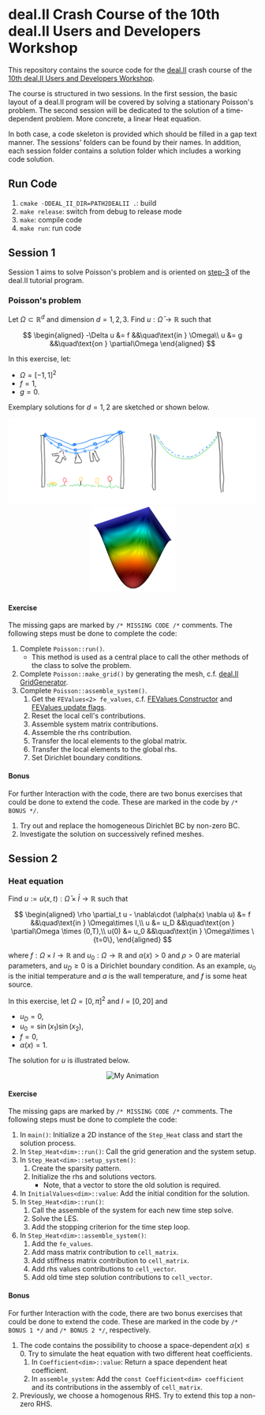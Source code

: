 # deal.II Crash Course of the 10th deal.II Users and Developers Workshop

This repository contains the source code for the [deal.II](https://www.dealii.org) crash course of the [10th deal.II Users and Developers Workshop](https://www.dealii.org/workshop-2023/). 

The course is structured in two sessions. In the first session, the basic layout of a deal.II program will be covered by solving a stationary Poisson's problem. The second session will be dedicated to the solution of a time-dependent problem. More concrete, a linear Heat equation.

In both case, a code skeleton is provided which should be filled in a gap text manner. The sessions' folders can be found by their names. In addition, each session folder contains a solution folder which includes a working code solution.

## Run Code

1. `cmake -DDEAL_II_DIR=PATH2DEALII .`: build 
2. `make release`: switch from debug to release mode
3. `make`: compile code
4. `make run`: run code

## Session 1 
Session 1 aims to solve Poisson's problem and is oriented on [step-3](https://www.dealii.org/current/doxygen/deal.II/step_3.html) of the deal.II tutorial program. 

### Poisson's problem
Let $\Omega\subset\mathbb{R}^d$ and dimension $d=1,2,3$. Find $u:\bar{\Omega}\to\mathbb{R}$ such that

$$
\begin{aligned}
-\Delta u &= f &&\quad\text{in } \Omega\\
u &= g &&\quad\text{on } \partial\Omega
\end{aligned}
$$

In this exercise, let:

- $\Omega = [-1,1]^2$
- $f = 1$,
- $g = 0$.

Exemplary solutions for $d=1,2$ are sketched or shown below.
<div style="text-align:center">
    <img src="images/high_fidelity_1d.png" alt="Poisson 2D" height="175"/>
    <img src="images/poisson_2d.png" alt="Poisson 2D" height="175"/>
</div>

#### Exercise
The missing gaps are marked by `/* MISSING CODE /*` comments. The following steps must be done to complete the code:

1. Complete `Poisson::run()`.
   - This method is used as a central place to call the other methods of the class to solve the problem.
2. Complete `Poisson::make_grid()` by generating the mesh, c.f. [deal.II GridGenerator](https://www.dealii.org/current/doxygen/deal.II/namespaceGridGenerator.html#acea0cbcd68e52ce8113d1134b87de403).
3. Complete `Poisson::assemble_system()`.
   1. Get the `FEValues<2> fe_values`, c.f. [FEValues Constructor](https://www.dealii.org/current/doxygen/deal.II/classFEValues.html#a80f982108aa0d834923a57fa328d1c7e) and [FEValues update flags](https://www.dealii.org/current/doxygen/deal.II/group__feaccess.html#gaa94b67d2fdcc390690c523f28019e52f).
   2. Reset the local cell's contributions.
   3. Assemble system matrix contributions.
   4. Assemble the rhs contribution. 
   5. Transfer the local elements to the global matrix.
   6. Transfer the local elements to the global rhs.
   7. Set Dirichlet boundary conditions.

#### Bonus
For further Interaction with the code, there are two bonus exercises that could be done to extend the code. These are marked in the code by `/* BONUS */`.

1. Try out and replace the homogeneous Dirichlet BC by non-zero BC.
2. Investigate the solution on successively refined meshes.


## Session 2
### Heat equation

Find $u:=u(x,t):\bar{\Omega}\times \bar{I}\to \mathbb{R}$ such that

$$
\begin{aligned}
\rho \partial_t u - \nabla\cdot (\alpha(x) \nabla u) &= f &&\quad\text{in } \Omega\times
I,\\
u &= u_D &&\quad\text{on } \partial\Omega \times (0,T),\\
u(0) &= u_0 &&\quad\text{in } \Omega\times \{t=0\},
\end{aligned}
$$

where $f:\Omega\times I\to \mathbb{R}$ and $u_0:\Omega\to\mathbb{R}$ and $\alpha(x)>0$ and $\rho>0$ are material parameters, and $u_D\geq 0$ is a Dirichlet boundary condition. As an example, $u_0$ is the initial temperature and $a$ is the wall temperature, and $f$ is some heat source.

In this exercise, let $\Omega = [0,\pi]^2$ and $I = [0,20]$ and

- $u_D = 0$,
- $u_0 = \sin(x_1)\sin(x_2)$,
- $f = 0$,
- $\alpha(x) = 1$.

The solution for $u$ is illustrated below.
<div style="text-align:center">
   <img src="images/heat_2d.gif" alt="My Animation" class="center-image" height="200" loop>
</div>

#### Exercise
The missing gaps are marked by `/* MISSING CODE /*` comments. The following steps must be done to complete the code:

1. In `main()`: Initialize a 2D instance of the `Step_Heat` class and start the solution process.
2. In `Step_Heat<dim>::run()`: Call the grid generation and the system setup. 
3. In `Step_Heat<dim>::setup_system()`:
   1. Create the sparsity pattern. 
   2. Initialize the rhs and solutions vectors. 
      - Note, that a vector to store the old solution is required.
4. In `InitialValues<dim>::value`: Add the initial condition for the solution.
5. In `Step_Heat<dim>::run()`:
   1. Call the assemble of the system for each new time step solve.
   2. Solve the LES.
   3. Add the stopping criterion for the time step loop.
6. In `Step_Heat<dim>::assemble_system()`:
   1. Add the `fe_values`.
   2. Add mass matrix contribution to `cell_matrix`.
   3. Add stiffness matrix contribution to `cell_matrix`.
   4. Add rhs values contributions to `cell_vector`.
   5. Add old time step solution contributions to `cell_vector`.

#### Bonus
For further Interaction with the code, there are two bonus exercises that could be done to extend the code. These are marked in the code by `/* BONUS 1 */` and `/* BONUS 2 */`, respectively.

1. The code contains the possibility to choose a space-dependent $\alpha(x) \leq 0$. Try to simulate the heat equation with two different heat coefficients.
   1. In `Coefficient<dim>::value`: Return a space dependent heat coefficient.
   2. In `assemble_system`: Add the `const Coefficient<dim> coefficient` and its contributions in the assembly of `cell_matrix`.
2. Previously, we choose a homogenous RHS. Try to extend this top a non-zero RHS.